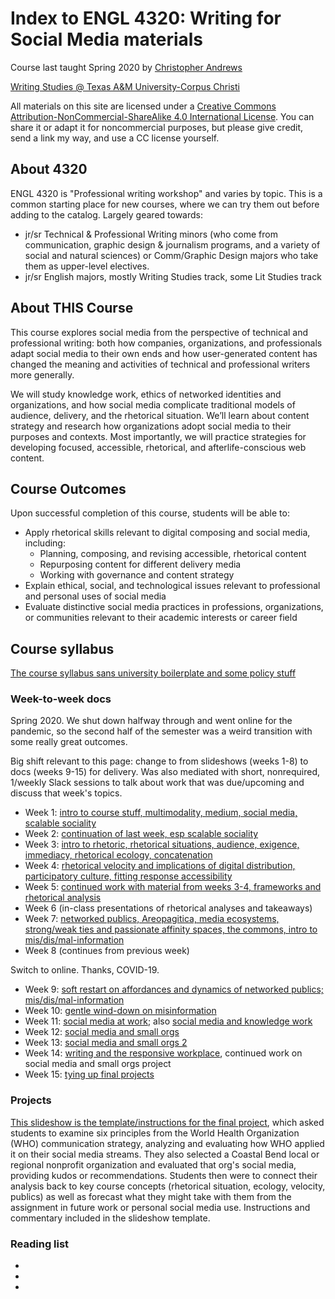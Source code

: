 # Index to ENGL 4320: Writing for Social Media materials



Course last taught Spring 2020 by [Christopher Andrews](https://twitter.com/cdmandrews)

[Writing Studies @ Texas A&M University-Corpus Christi](http://writing.tamucc.edu/)

All materials on this site are licensed under a [Creative Commons Attribution-NonCommercial-ShareAlike 4.0 International License](http://creativecommons.org/licenses/by-nc-sa/4.0/). You can share it or adapt it for noncommercial purposes, but please give credit, send a link my way, and use a CC license yourself.

## About 4320
ENGL 4320 is "Professional writing workshop" and varies by topic. This is a common starting place for new courses, where we can try them out before adding to the catalog. Largely geared towards:
- jr/sr Technical & Professional Writing minors (who come from communication, graphic design & journalism programs, and a variety of social and natural sciences) or Comm/Graphic Design majors who take them as upper-level electives.
- jr/sr English majors, mostly Writing Studies track, some Lit Studies track


## About THIS Course
This course explores social media from the perspective of technical and professional writing: both how companies, organizations, and professionals adapt social media to their own ends and how user-generated content has changed the meaning and activities of technical and professional writers more generally.

We will study knowledge work, ethics of networked identities and organizations, and how social media complicate traditional models of audience, delivery, and the rhetorical situation. We’ll learn about content strategy and research how organizations adopt social media to their purposes and contexts. Most importantly, we will practice strategies for developing focused, accessible, rhetorical, and afterlife-conscious web content.

## Course Outcomes
Upon successful completion of this course, students will be able to:
- Apply rhetorical skills relevant to digital composing and social media, including:
  - Planning, composing, and revising accessible, rhetorical content
  - Repurposing content for different delivery media
  - Working with governance and content strategy
- Explain ethical, social, and technological issues relevant to professional and personal uses of social media
- Evaluate distinctive social media practices in professions, organizations, or communities relevant to their academic interests or career field


## Course syllabus

[The course syllabus sans university boilerplate and some policy stuff](https://docs.google.com/document/d/1B_cmlSjHtdo8OkJ7EY41M5d4g-ngLPjL7qRr5VT3IIc/edit?usp=sharing)

### Week-to-week docs
Spring 2020. We shut down halfway through and went online for the pandemic, so the second half of the semester was a weird transition with some really great outcomes.

Big shift relevant to this page: change to  from slideshows (weeks 1-8) to docs (weeks 9-15) for delivery. Was also mediated with short, nonrequired, 1/weekly Slack sessions to talk about work that was due/upcoming and discuss that week's topics.


- Week 1: [intro to course stuff, multimodality, medium, social media, scalable sociality](https://docs.google.com/presentation/d/1YOwH48kg4c668bF1oKzfrfX4I9AozSrPT6Upd7psid8/edit?usp=sharing)
- Week 2: [continuation of last week, esp scalable sociality](https://docs.google.com/presentation/d/12BgAz1RWVvj7DH_BPzzo4rK7QF3hQgaTuNQW5gGTQJ0/edit?usp=sharing)
- Week 3: [intro to rhetoric, rhetorical situations, audience, exigence, immediacy, rhetorical ecology, concatenation](https://docs.google.com/presentation/d/1N5ZrXLm-L12cANLSr3pVWAO8fJyKY2LUES4bppituKY/edit?usp=sharing)
- Week 4: [rhetorical velocity and implications of digital distribution, participatory culture, fitting response accessibility](https://docs.google.com/presentation/d/1e-pf_F3rsT4SDjpT2-jlw4YyY4C7MLfpOknqeNwcAH0/edit?usp=sharing)
- Week 5: [continued work with material from weeks 3-4, frameworks and rhetorical analysis](https://docs.google.com/presentation/d/1Aaugj3cOcScvOccGPEGoHHFA_XRhlGTO3InVDA4_M_0/edit?usp=sharing)
- Week 6 (in-class presentations of rhetorical analyses and takeaways)
- Week 7: [networked publics, Areopagitica, media ecosystems, strong/weak ties and passionate affinity spaces, the commons, intro to mis/dis/mal-information](https://docs.google.com/presentation/d/1XjWbHeEuy2tEd4YTYog2-GolddlczjQGoAQmbE773g0/edit?usp=sharing)
- Week 8 (continues from previous week)

Switch to online. Thanks, COVID-19.

- Week 9: [soft restart on affordances and dynamics of networked publics; mis/dis/mal-information](https://docs.google.com/document/d/1M8DAZiFVyda4EDNYP4F_OQuPK9O6OLfbkrAcpVFLJQk/edit?usp=sharing)
- Week 10: [gentle wind-down on misinformation](https://docs.google.com/document/d/1WA-GLl7rzn0auEhll8qvKfgp0AKAIQuFmmJ0nHO7X9o/edit?usp=sharing)
- Week 11: [social media at work](https://docs.google.com/document/d/1yuwLehWc4cxyILzM-m0zKRVBfG27o_VtUg9qUuvMqZQ/edit?usp=sharing); also [social media and knowledge work](https://docs.google.com/presentation/d/1LAJtHW5hTtJp2GS1P_iHUTSrrwZoIePbTI-JOnJHhFw/edit?usp=sharing)
- Week 12: [social media and small orgs](https://docs.google.com/document/d/1nYLFyqEUeOO3p_6O6IQwFL-rZJib2vLhbiS_12wWGpg/edit?usp=sharing)
- Week 13: [social media and small orgs 2](https://docs.google.com/document/d/16zusM0ws4xaBUuOF8KKcgt-7QOcIzOkpMkLbmk-lLXg/edit?usp=sharing)
- Week 14: [writing and the responsive workplace](https://docs.google.com/document/d/1OfExktj1TT27pCeXG7BhDy6g9_Ta4XinHA4OrJUrZzg/edit?usp=sharing), continued work on social media and small orgs project
- Week 15: [tying up final projects](https://docs.google.com/document/d/1eC59bGuPHtms1GrI9mXl6UaHEnm8NS9FcTDGNXVHLtg/edit?usp=sharing)

### Projects

[This slideshow is the template/instructions for the final project](https://docs.google.com/presentation/d/1Z5q2tsDIaINHdNOb7CTLFgUVzmO3Q3JyOctlGWIj6jU/edit?usp=sharing), which asked students to examine six principles from the World Health Organization (WHO) communication strategy, analyzing and evaluating how WHO applied it on their social media streams. They also selected a Coastal Bend local or regional nonprofit organization and evaluated that org's social media, providing kudos or recommendations. Students then were to connect their analysis back to key course concepts (rhetorical situation, ecology, velocity, publics) as well as forecast what they might take with them from the assignment in future work or personal social media use. Instructions and commentary included in the slideshow template.

### Reading list
 -
 -
 -
